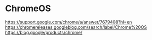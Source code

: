 # ChromeOS

https://support.google.com/chrome/a/answer/7679408?hl=en
https://chromereleases.googleblog.com/search/label/Chrome%20OS
https://blog.google/products/chrome/
